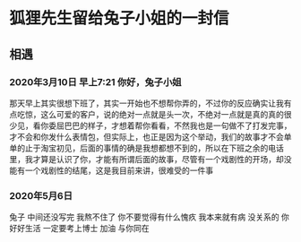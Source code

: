 # 狐狸先生留给兔子小姐的一封信

## 相遇

### 2020年3月10日 早上7:21 你好，兔子小姐

   那天早上其实很想下班了，其实一开始也不想帮你弄的，不过你的反应确实让我有点吃惊，这么可爱的客户，说的绝对一点就是头一次，不绝对一点就是真的真的很少见，看你委屈巴巴的样子，才想着帮你看看，不然我也是一句做不了打发完事，才不会和你发什么表情包，但实际上，也正是因为这个举动，我们的故事才不会单单的止于淘宝初见，后面的事情的确是我想都想不到的，所以在下班之余的电话里，我才算是认识了你，才能有所谓后面的故事，尽管有一个戏剧性的开场，却没能有一个戏剧性的结尾，这是我目前来讲，很难受的一件事

### 2020年5月6日 

兔子 中间还没写完 我熬不住了 你不要觉得有什么愧疚 我本来就有病 没关系的 你好好生活 一定要考上博士 加油 与你同在
